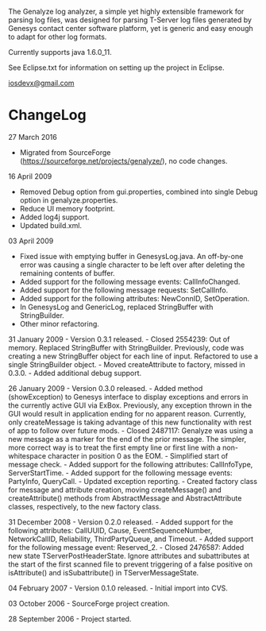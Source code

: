 The Genalyze log analyzer, a simple yet highly extensible framework for 
parsing log files, was designed for parsing T-Server log files generated by 
Genesys contact center software platform, yet is generic and easy enough to 
adapt for other log formats.

Currently supports java 1.6.0_11.

See Eclipse.txt for information on setting up the project in Eclipse.

iosdevx@gmail.com


ChangeLog
=========

27 March 2016
  - Migrated from SourceForge (https://sourceforge.net/projects/genalyze/), 
      no code changes.

16 April 2009
  - Removed Debug option from gui.properties, combined
      into single Debug option in genalyze.properties.
  - Reduce UI memory footprint.
  - Added log4j support.
  - Updated build.xml.
  
03 April 2009
  - Fixed issue with emptying buffer in GenesysLog.java. An
      off-by-one error was causing a single character to be left
      over after deleting the remaining contents of buffer.
  - Added support for the following message events:
      CallInfoChanged.
  - Added support for the following message requests:
      SetCallInfo.
  - Added support for the following attributes: NewConnID,
      SetOperation.
  - In GenesysLog and GenericLog, replaced StringBuffer with
      StringBuilder.
  - Other minor refactoring.

31 January 2009
	- Version 0.3.1 released.
	- Closed 2554239: Out of memory. Replaced StringBuffer 
		with StringBuilder. Previously, code was creating a new
		StringBuffer object for each line of input. Refactored
		to use a single StringBuilder object.
	- Moved createAttribute to factory, missed in 0.3.0.
	- Added additional debug support.

26 January 2009
	- Version 0.3.0 released.
	- Added method (showException) to Genesys interface to display 
		exceptions and errors in the currently active GUI via ExBox. 
		Previously, any exception thrown in the GUI would result in 
		application ending for no apparent reason. Currently, only 
		createMessage is taking advantage of this new functionality 
		with rest of app to follow over future mods.
	- Closed 2487117: Genalyze was using a new message as a marker 
		for the end of the prior message. The simpler, more correct 
		way is to treat the first empty line or first line with a 
		non-whitespace character in position 0 as the EOM.
	- Simplified start of message check.
	- Added support for the following attributes: CallInfoType, 
		ServerStartTime.
	- Added support for the following message events: PartyInfo, 
		QueryCall. 
	- Updated exception reporting.
	- Created factory class for message and attribute creation, moving 
		createMessage() and createAttribute() methods from 
		AbstractMessage and AbstractAttribute classes, respectively, 
		to the new factory class.
	
31 December 2008
	- Version 0.2.0 released.
	- Added support for the following attributes: CallUUID, Cause, 
		EventSequenceNumber, NetworkCallID, Reliability, 
		ThirdPartyQueue, and Timeout. 
	- Added support for the following message event: Reserved_2.
	- Closed 2476587: Added new state TServerPostHeaderState. Ignore 
		attributes and subattributes at the start of the first scanned file 
		to prevent triggering of a false positive on isAttribute() and 
		isSubattribute() in TServerMessageState. 
  
04 February 2007
	- Version 0.1.0 released.
	- Initial import into CVS.
	
03 October 2006
	- SourceForge project creation.
	
28 September 2006
	- Project started.
